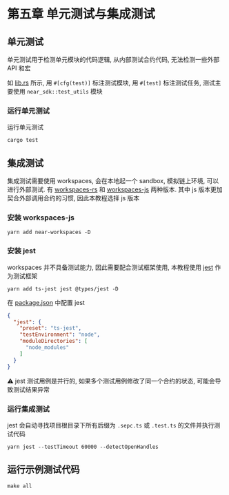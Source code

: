 # 第五章 单元测试与集成测试

## 单元测试
单元测试用于检测单元模块的代码逻辑, 从内部测试合约代码, 无法检测一些外部 API 和宏

如 [lib.rs](./src/lib.rs) 所示, 用 `#[cfg(test)]` 标注测试模块, 用 `#[test]` 标注测试任务, 测试主要使用 `near_sdk::test_utils` 模块

### 运行单元测试
运行单元测试
```shell
cargo test
```

## 集成测试
集成测试需要使用 workspaces, 会在本地起一个 sandbox, 模拟链上环境, 可以进行外部测试. 有 [workspaces-rs](https://github.com/near/workspaces-rs) 和 [workspaces-js](https://github.com/near/workspaces-js) 两种版本.
其中 js 版本更加契合外部调用合约的习惯, 因此本教程选择 js 版本

### 安装 workspaces-js
```shell
yarn add near-workspaces -D
```

### 安装 jest
workspaces 并不具备测试能力, 因此需要配合测试框架使用, 本教程使用 [jest](https://github.com/jestjs/jest) 作为测试框架
```shell
yarn add ts-jest jest @types/jest -D
```

在 [package.json](./package.json) 中配置 jest
```json
{
  "jest": {
    "preset": "ts-jest",
    "testEnvironment": "node",
    "moduleDirectories": [
      "node_modules"
    ]
  }
}
```

⚠️ jest 测试用例是并行的, 如果多个测试用例修改了同一个合约的状态, 可能会导致测试结果异常

### 运行集成测试
jest 会自动寻找项目根目录下所有后缀为 `.sepc.ts` 或 `.test.ts` 的文件并执行测试代码
```shell
yarn jest --testTimeout 60000 --detectOpenHandles
```

## 运行示例测试代码
```shell
make all
```
